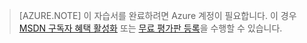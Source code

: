 ﻿
> [AZURE.NOTE]
> 이 자습서를 완료하려면 Azure 계정이 필요합니다. 이 경우 <a href="/ko-kr/pricing/member-offers/msdn-benefits-details/" target="_blank">MSDN 구독자 혜택 활성화</a> 또는 <a href="/ko-kr/pricing/free-trial/" target="_blank">무료 평가판 등록</a>을 수행할 수 있습니다.

<!--HONumber=45--> 
